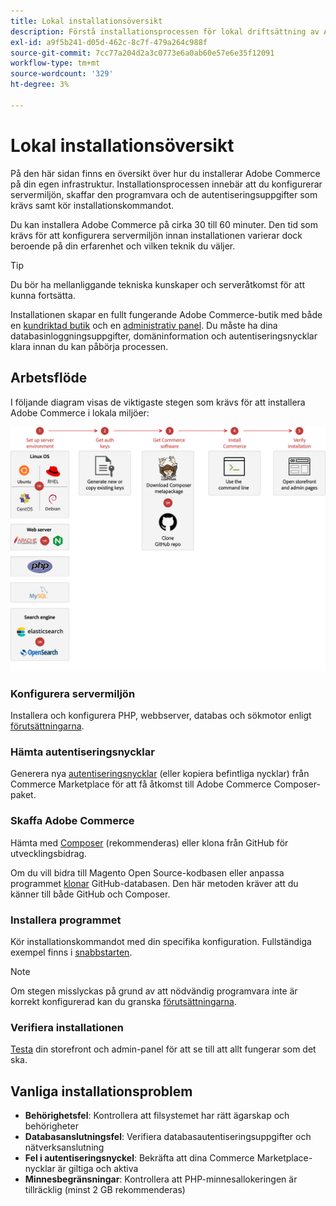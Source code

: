 ```yaml
---
title: Lokal installationsöversikt
description: Förstå installationsprocessen för lokal driftsättning av Adobe Commerce.
exl-id: a9f5b241-d05d-462c-8c7f-479a264c988f
source-git-commit: 7cc77a204d2a3c0773e6a0ab60e57e6e35f12091
workflow-type: tm+mt
source-wordcount: '329'
ht-degree: 3%

---
```



# Lokal installationsöversikt

På den här sidan finns en översikt över hur du installerar Adobe Commerce på din egen infrastruktur. Installationsprocessen innebär att du konfigurerar servermiljön, skaffar den programvara och de autentiseringsuppgifter som krävs samt kör installationskommandot.

Du kan installera Adobe Commerce på cirka 30 till 60 minuter. Den tid som krävs för att konfigurera servermiljön innan installationen varierar dock beroende på din erfarenhet och vilken teknik du väljer.

>[!TIP]
>
>Du bör ha mellanliggande tekniska kunskaper och serveråtkomst för att kunna fortsätta.

Installationen skapar en fullt fungerande Adobe Commerce-butik med både en [kundriktad butik](https://experienceleague.adobe.com/en/docs/commerce-admin/start/storefront/storefront) och en [administrativ panel](https://experienceleague.adobe.com/en/docs/commerce-admin/start/admin/admin). Du måste ha dina databasinloggningsuppgifter, domäninformation och autentiseringsnycklar klara innan du kan påbörja processen.

## Arbetsflöde

I följande diagram visas de viktigaste stegen som krävs för att installera Adobe Commerce i lokala miljöer:

![Så här fungerar installationen](../assets/installation/on-premises-install.drawio.svg)

### Konfigurera servermiljön

Installera och konfigurera PHP, webbserver, databas och sökmotor enligt [förutsättningarna](prerequisites/overview.md).

### Hämta autentiseringsnycklar

Generera nya [autentiseringsnycklar](prerequisites/authentication-keys.md) (eller kopiera befintliga nycklar) från Commerce Marketplace för att få åtkomst till Adobe Commerce Composer-paket.

### Skaffa Adobe Commerce

Hämta med [Composer](prerequisites/commerce.md) (rekommenderas) eller klona från GitHub för utvecklingsbidrag.

Om du vill bidra till Magento Open Source-kodbasen eller anpassa programmet [klonar](https://developer.adobe.com/commerce/contributor/guides/install/clone-repository/) GitHub-databasen. Den här metoden kräver att du känner till både GitHub och Composer.

### Installera programmet

Kör installationskommandot med din specifika konfiguration. Fullständiga exempel finns i [snabbstarten](composer.md).

>[!NOTE]
>
>Om stegen misslyckas på grund av att nödvändig programvara inte är korrekt konfigurerad kan du granska [förutsättningarna](prerequisites/overview.md).

### Verifiera installationen

[Testa](next-steps/verify.md) din storefront och admin-panel för att se till att allt fungerar som det ska.

## Vanliga installationsproblem

- **Behörighetsfel**: Kontrollera att filsystemet har rätt ägarskap och behörigheter
- **Databasanslutningsfel**: Verifiera databasautentiseringsuppgifter och nätverksanslutning
- **Fel i autentiseringsnyckel**: Bekräfta att dina Commerce Marketplace-nycklar är giltiga och aktiva
- **Minnesbegränsningar**: Kontrollera att PHP-minnesallokeringen är tillräcklig (minst 2 GB rekommenderas)
